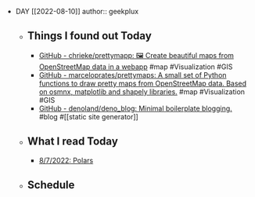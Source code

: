 - DAY [[2022-08-10]]
  author:: geekplux
	- ## Things I found out Today
		- [GitHub - chrieke/prettymapp: 🖼️ Create beautiful maps from OpenStreetMap data in a webapp](https://github.com/chrieke/prettymapp) #map #Visualization #GIS
		- [GitHub - marceloprates/prettymaps: A small set of Python functions to draw pretty maps from OpenStreetMap data. Based on osmnx, matplotlib and shapely libraries.](https://github.com/marceloprates/prettymaps)  #map #Visualization #GIS
		- [GitHub - denoland/deno_blog: Minimal boilerplate blogging.](https://github.com/denoland/deno_blog) #blog #[[static site generator]]
	- ## What I read Today
		- [8/7/2022: Polars](https://pt.plus/8-7-2022-polars/)
	- ## Schedule